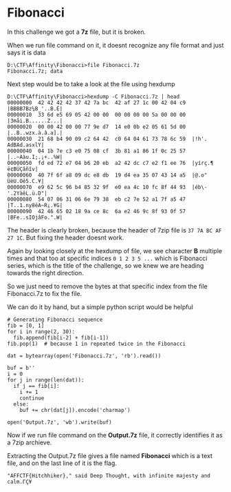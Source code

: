 # Fibonacci

In this challenge we got a **7z** file, but it is broken.

When we run file command on it, it doesnt recognize any file format and just says it is data 

```
D:\CTF\Affinity\Fibonacci>file Fibonacci.7z
Fibonacci.7z; data
```

Next step would be to take a look at the file using hexdump
```
D:\CTF\Affinity\Fibonacci>hexdump -C Fibonacci.7z | head
00000000  42 42 42 42 37 42 7a bc  42 af 27 1c 00 42 04 c9  |BBBB7Bz¼B_'..B.É|
00000010  33 6d e5 69 05 42 00 00  00 00 00 00 5a 00 00 00  |3måi.B......Z...|
00000020  00 00 42 00 00 77 9e d7  14 e0 0b e2 05 61 5d 00  |..B..wzx.à.â.a].|
00000030  21 68 b4 90 09 c2 64 42  c0 64 04 61 73 78 6c 59  |!h'.       AdBAd.asxlY|
00000040  04 1b 7e c3 e0 75 08 cf  3b 81 a1 86 1f 0c 25 57  |..~Aàu.I;.¡+..%W|
00000050  fd ed 72 e7 04 b6 20 eb  a2 42 dc c7 e2 f1 ee 76  |yírç.¶ ë¢BÜÇâñîv|
00000060  40 7f 6f a8 09 dc e8 db  19 d4 ea 35 07 43 14 a5  |@.o"       ÜèU.Oê5.C.¥|
00000070  e9 62 5c 96 b4 85 32 9f  e0 ea 4c 10 fc 8f 44 93  |éb\-'.2YàêL.ü.D"|
00000080  54 07 06 31 06 6e 79 38  eb c2 7e 52 a1 7f a5 47  |T..1.ny8ëA~R¡.¥G|
00000090  42 46 65 02 18 9a ce 8c  6a e2 46 9c 8f 93 0f 57  |BFe..sIOjâFo.".W|
```

The header is clearly broken, because the header of 7zip file is  ```37 7A BC AF 27 1C```. But fixing the header doesnt work.

Again by looking closely at the hexdump of file, we see character **B** multiple times and that too at specific indices ```0 1 2 3 5 ...``` which is Fibonacci series, which is the title of the challenge, so we knew we are heading towards the right direction.

So we just need to remove the bytes at that specific index from the file Fibonacci.7z to fix the file.

We can do it by hand, but a simple python script would be helpful

```
# Generating Fibonacci sequence
fib = [0, 1]
for i in range(2, 30):
  fib.append(fib[i-2] + fib[i-1])
fib.pop(1)  # because 1 in repeated twice in the Fibonacci

dat = bytearray(open('Fibonacci.7z', 'rb').read())

buf = b''
i = 0
for j in range(len(dat)):
  if j == fib[i]:
    i += 1
    continue
  else:
    buf += chr(dat[j]).encode('charmap')

open('Output.7z', 'wb').write(buf)
```

Now if we run file command on the **Output.7z** file, it correctly identifies it as a 7zip archieve.

Extracting the Output.7z file gives a file named **Fibonacci** which is a text file, and on the last line of it is the flag.

```"AFFCTF{Hitchhiker}," said Deep Thought, with infinite majesty and calm.ΓÇ¥```
